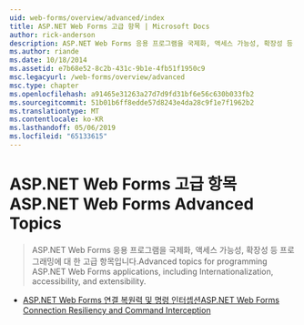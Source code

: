 ```yaml
---
uid: web-forms/overview/advanced/index
title: ASP.NET Web Forms 고급 항목 | Microsoft Docs
author: rick-anderson
description: ASP.NET Web Forms 응용 프로그램을 국제화, 액세스 가능성, 확장성 등 프로그래밍에 대 한 고급 항목입니다.
ms.author: riande
ms.date: 10/18/2014
ms.assetid: e7b68e52-8c2b-431c-9b1e-4fb51f1950c9
msc.legacyurl: /web-forms/overview/advanced
msc.type: chapter
ms.openlocfilehash: a91465e31263a27d7d9fd31bf6e56c630b033fb2
ms.sourcegitcommit: 51b01b6ff8edde57d8243e4da28c9f1e7f1962b2
ms.translationtype: MT
ms.contentlocale: ko-KR
ms.lasthandoff: 05/06/2019
ms.locfileid: "65133615"
---
```

# <a name="aspnet-web-forms-advanced-topics"></a><span data-ttu-id="be78e-103">ASP.NET Web Forms 고급 항목</span><span class="sxs-lookup"><span data-stu-id="be78e-103">ASP.NET Web Forms Advanced Topics</span></span>

> <span data-ttu-id="be78e-104">ASP.NET Web Forms 응용 프로그램을 국제화, 액세스 가능성, 확장성 등 프로그래밍에 대 한 고급 항목입니다.</span><span class="sxs-lookup"><span data-stu-id="be78e-104">Advanced topics for programming ASP.NET Web Forms applications, including Internationalization, accessibility, and extensibility.</span></span>

- [<span data-ttu-id="be78e-105">ASP.NET Web Forms 연결 복원력 및 명령 인터셉션</span><span class="sxs-lookup"><span data-stu-id="be78e-105">ASP.NET Web Forms Connection Resiliency and Command Interception</span></span>](aspnet-web-forms-connection-resiliency-and-command-interception.md)
